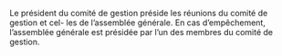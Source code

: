 Le président du comité de gestion préside les réunions du comité de gestion et cel- les de l’assemblée générale. En cas d’empêchement, l’assemblée générale est présidée par l’un des membres du comité de gestion.